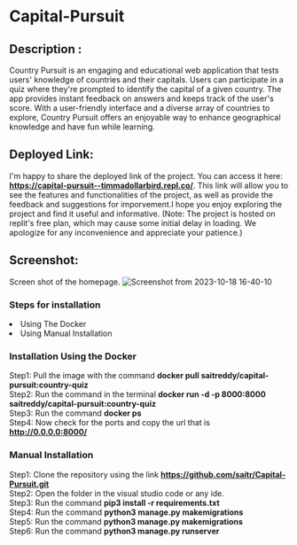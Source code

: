# Capital-Pursuit
## Description : 
Country Pursuit is an engaging and educational web application that tests users' knowledge of countries and their capitals. Users can participate in a quiz where they're prompted to identify the capital of a given country. The app provides instant feedback on answers and keeps track of the user's score. With a user-friendly interface and a diverse array of countries to explore, Country Pursuit offers an enjoyable way to enhance geographical knowledge and have fun while learning.

## Deployed Link:
I'm happy to share the deployed link of the project. You can access it here: <strong>https://capital-pursuit--timmadollarbird.repl.co/</strong>. This link will allow 
you to see the features and functionalities of the project, as well as provide the feedback and suggestions for imporvement.I hope you enjoy exploring the project and find it useful and informative. (Note: The project is hosted on replit's free plan, which may cause some initial delay in loading. We apologize for any inconvenience and appreciate your patience.)

## Screenshot: 
Screen shot of the homepage.
![Screenshot from 2023-10-18 16-40-10](https://github.com/saitr/Capital-Pursuit/assets/64057564/04bc369e-c13d-41c1-b3b3-1bd0bccf6df7)

### Steps for installation 
<li>Using The Docker</li>
<li>Using Manual Installation</li>

### Installation Using the Docker 
Step1: Pull the image with the command <strong>docker pull saitreddy/capital-pursuit:country-quiz</strong> <br>
Step2: Run the command in the terminal <strong>docker run -d -p 8000:8000 saitreddy/capital-pursuit:country-quiz</strong> <br>
Step3: Run the command <strong>docker ps</strong> <br>
Step4: Now check for the ports and copy the url that is <strong>http://0.0.0.0:8000/</strong>

### Manual Installation
Step1: Clone the repository using the link <strong>https://github.com/saitr/Capital-Pursuit.git</strong> <br>
Step2: Open the folder in the visual studio code or any ide. <br>
Step3: Run the command <strong>pip3 install -r requirements.txt</strong> <br>
Step4: Run the command <strong>python3 manage.py makemigrations</strong> <br>
Step5: Run the command <strong>python3 manage.py makemigrations</strong> <br>
Step6: Run the command <strong>python3 manage.py runserver</strong> <br>
